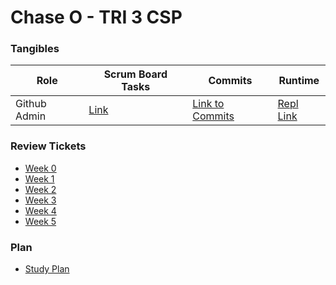 # Chase O - TRI 3 CSP 


### Tangibles

| Role  | Scrum Board Tasks  | Commits  |  Runtime |
|---|---|---|---|
| Github Admin  | [Link]()  | [Link to Commits](https://github.com/ChaseOtt/Data-Structures/commits/main)  |  [Repl Link](https://replit.com/@ChaseOtt1/Data-Structures-Project) |

### Review Tickets
- [Week 0](https://github.com/ChaseOtt/Data-Structures/issues/1)
- [Week 1](https://github.com/ChaseOtt/Data-Structures/issues/3)
- [Week 2](https://github.com/ChaseOtt/Data-Structures/issues/4)
- [Week 3](https://github.com/ChaseOtt/Data-Structures/issues/5)
- [Week 4](https://github.com/ChaseOtt/Data-Structures/issues/7)
- [Week 5](https://github.com/ChaseOtt/Data-Structures/issues/8)



### Plan
- [Study Plan](https://github.com/ChaseOtt/Data-Structures/issues/6)
